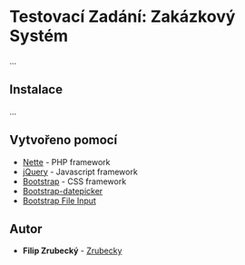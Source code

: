 # Testovací Zadání: Zakázkový Systém

...

## Instalace

...

## Vytvořeno pomocí

* [Nette](https://nette.org) - PHP framework
* [jQuery](https://jquery.com) - Javascript framework
* [Bootstrap](https://getbootstrap.com) - CSS framework
* [Bootstrap-datepicker](https://bootstrap-datepicker.readthedocs.io/en/latest/)
* [Bootstrap File Input](https://plugins.krajee.com/file-input)

## Autor

* **Filip Zrubecký** - [Zrubecky](https://github.com/Zrubecky)